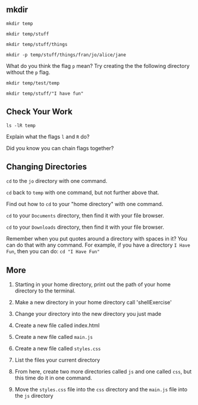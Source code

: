 

## mkdir

```
mkdir temp

mkdir temp/stuff

mkdir temp/stuff/things
```
```
mkdir -p temp/stuff/things/fran/jo/alice/jane
```
What do you think the flag `p` mean? Try creating the the following directory without the `p` flag.

```
mkdir temp/test/temp
```

```
mkdir temp/stuff/"I have fun"
```

## Check Your Work

```
ls -lR temp
```

Explain what the flags `l` and `R` do?

Did you know you can chain flags together?

## Changing Directories

`cd` to the `jo` directory with one command.

`cd` back to `temp` with one command, but not further above that.

Find out how to `cd` to your "home directory" with one command.

`cd` to your `Documents` directory, then find it with your file browser.

`cd` to your `Downloads` directory, then find it with your file browser.

Remember when you put quotes around a directory with spaces in it? You can do that with any command. For example, if you have a directory `I Have Fun`, then you can do: `cd "I Have Fun"`

## More

1. Starting in your home directory, print out the path of your home directory to the terminal.

2. Make a new directory in your home directory call 'shellExercise'

3. Change your directory into the new directory you just made

4. Create a new file called index.html

5. Create a new file called `main.js`

6. Create a new file called `styles.css`

7. List the files your current directory

8. From here, create two more directories called `js` and one called `css`, but this time do it in one command.

9. Move the `styles.css` file into the `css` directory and the `main.js` file into the `js` directory

